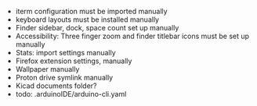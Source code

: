 - iterm configuration must be imported manually
- keyboard layouts must be installed manually
- Finder sidebar, dock, space count set up manually
- Accessibility: Three finger zoom and finder titlebar icons must be set up manually
- Stats: import settings manually
- Firefox extension settings, manually
- Wallpaper manually
- Proton drive symlink manually
- Kicad documents folder?
- todo: .arduinoIDE/arduino-cli.yaml